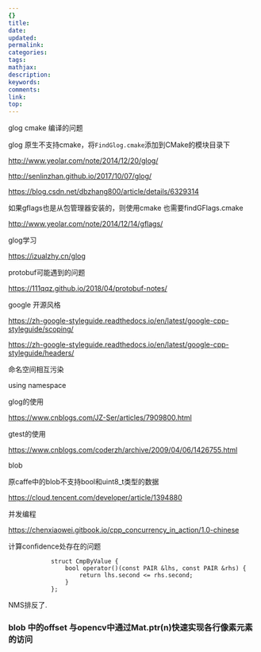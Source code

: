 ```yaml
---
{}
title:
date:
updated:
permalink:
categories:
tags:
mathjax:
description:
keywords:
comments:
link:
top:
---
```






glog cmake 编译的问题

glog 原生不支持cmake，将`FindGlog.cmake`添加到CMake的模块目录下

http://www.yeolar.com/note/2014/12/20/glog/

http://senlinzhan.github.io/2017/10/07/glog/

https://blog.csdn.net/dbzhang800/article/details/6329314

如果gflags也是从包管理器安装的，则使用cmake 也需要findGFlags.cmake

http://www.yeolar.com/note/2014/12/14/gflags/

glog学习

https://izualzhy.cn/glog

protobuf可能遇到的问题

https://111qqz.github.io/2018/04/protobuf-notes/





google 开源风格

https://zh-google-styleguide.readthedocs.io/en/latest/google-cpp-styleguide/scoping/

https://zh-google-styleguide.readthedocs.io/en/latest/google-cpp-styleguide/headers/

命名空间相互污染

using namespace



glog的使用

https://www.cnblogs.com/JZ-Ser/articles/7909800.html

gtest的使用

https://www.cnblogs.com/coderzh/archive/2009/04/06/1426755.html

blob

原caffe中的blob不支持bool和uint8_t类型的数据

https://cloud.tencent.com/developer/article/1394880



并发编程

https://chenxiaowei.gitbook.io/cpp_concurrency_in_action/1.0-chinese

计算confidence处存在的问题

```
            struct CmpByValue {
                bool operator()(const PAIR &lhs, const PAIR &rhs) {
                    return lhs.second <= rhs.second;
                }
            };
```

NMS排反了.





### blob 中的offset 与opencv中通过Mat.ptr(n)快速实现各行像素元素的访问